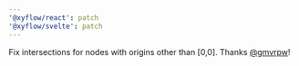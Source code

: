```yaml
---
'@xyflow/react': patch
'@xyflow/svelte': patch
---
```


Fix intersections for nodes with origins other than [0,0]. Thanks [@gmvrpw](https://github.com/gmvrpw)!
